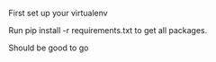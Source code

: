 First set up your virtualenv

Run pip install -r requirements.txt to get all packages.

Should be good to go
